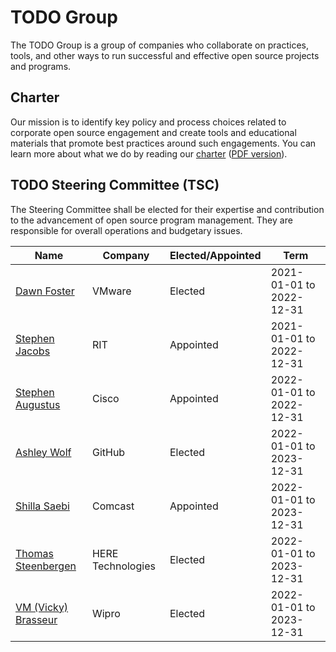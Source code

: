 # TODO Group

The TODO Group is a group of companies who collaborate on practices, tools, and other ways to run successful and effective open source projects and programs.

## Charter

Our mission is to identify key policy and process choices related to corporate open source engagement and create tools and educational materials that promote best practices around such engagements. You can learn more about what we do by reading our [charter](https://github.com/todogroup/governance/blob/master/CHARTER.adoc) ([PDF version](https://github.com/todogroup/governance/blob/master/TODO%20Charter%20and%20Agreement%20v2.0.pdf)).

## TODO Steering Committee (TSC)

The Steering Committee shall be elected for their expertise and contribution to the advancement of open source program management. They are responsible for overall operations and budgetary issues.

| Name | Company | Elected/Appointed | Term |
| --- | --- | --- | --- |
| [Dawn Foster](https://github.com/geekygirldawn) | VMware | Elected | 2021-01-01 to 2022-12-31 |
| [Stephen Jacobs](https://github.com/itprofjacobs) | RIT | Appointed | 2021-01-01 to 2022-12-31 |
| [Stephen Augustus](https://github.com/justaugustus) | Cisco | Appointed | 2022-01-01 to 2022-12-31 |
| [Ashley Wolf](https://github.com/ashleywolf) | GitHub | Elected | 2022-01-01 to 2023-12-31 |
| [Shilla Saebi](https://github.com/shillasaebi) | Comcast | Appointed | 2022-01-01 to 2023-12-31 |
| [Thomas Steenbergen](https://github.com/tsteenbe) | HERE Technologies | Elected | 2022-01-01 to 2023-12-31 |
| [VM (Vicky) Brasseur](https://github.com/vmbrasseur) | Wipro | Elected | 2022-01-01 to 2023-12-31 |
